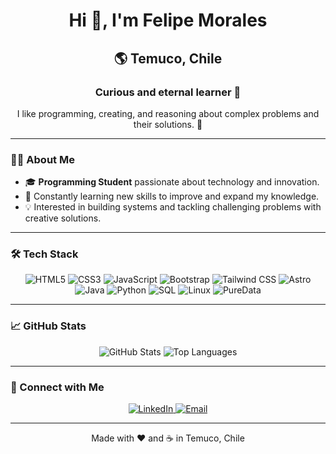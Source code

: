 <h1 align="center">Hi 👋, I'm Felipe Morales</h1>
<h2 align="center">🌎 Temuco, Chile</h2>
<h3 align="center">Curious and eternal learner 🌟</h3>
<p align="center">I like programming, creating, and reasoning about complex problems and their solutions. 🚀</p>

---

### 🧑‍💻 About Me
- 🎓 **Programming Student** passionate about technology and innovation.
- 🌱 Constantly learning new skills to improve and expand my knowledge.
- 💡 Interested in building systems and tackling challenging problems with creative solutions.

---

### 🛠️ Tech Stack

<p align="center">
  <img src="https://img.shields.io/badge/HTML5-E34F26?style=for-the-badge&logo=html5&logoColor=white" alt="HTML5"/>
  <img src="https://img.shields.io/badge/CSS3-1572B6?style=for-the-badge&logo=css3&logoColor=white" alt="CSS3"/>
  <img src="https://img.shields.io/badge/JavaScript-F7DF1E?style=for-the-badge&logo=javascript&logoColor=black" alt="JavaScript"/>
  <img src="https://img.shields.io/badge/Bootstrap-7952B3?style=for-the-badge&logo=bootstrap&logoColor=white" alt="Bootstrap"/>
  <img src="https://img.shields.io/badge/TailwindCSS-06B6D4?style=for-the-badge&logo=tailwind-css&logoColor=white" alt="Tailwind CSS"/>
  <img src="https://img.shields.io/badge/Astro-FF5D01?style=for-the-badge&logo=astro&logoColor=white" alt="Astro"/>
  <img src="https://img.shields.io/badge/Java-007396?style=for-the-badge&logo=java&logoColor=white" alt="Java"/>
  <img src="https://img.shields.io/badge/Python-3776AB?style=for-the-badge&logo=python&logoColor=white" alt="Python"/>
  <img src="https://img.shields.io/badge/SQL-4479A1?style=for-the-badge&logo=sqlite&logoColor=white" alt="SQL"/>
  <img src="https://img.shields.io/badge/Linux-FCC624?style=for-the-badge&logo=linux&logoColor=black" alt="Linux"/>
  <img src="https://img.shields.io/badge/PureData-000000?style=for-the-badge&logo=puredata&logoColor=white" alt="PureData"/>
</p>

---

### 📈 GitHub Stats
<p align="center">
  <img src="https://github-readme-stats.vercel.app/api?username=felipe-morales&show_icons=true&theme=radical" alt="GitHub Stats"/>
  <img src="https://github-readme-stats.vercel.app/api/top-langs/?username=felipe-morales&layout=compact&theme=radical" alt="Top Languages"/>
</p>

---

### 🤝 Connect with Me
<p align="center">
  <a href="https://linkedin.com/in/felipe-morales](https://www.linkedin.com/in/felipe-morales-roa/" target="_blank">
    <img src="https://img.shields.io/badge/LinkedIn-0077B5?style=for-the-badge&logo=linkedin&logoColor=white" alt="LinkedIn"/>
  </a>
  <a href="mailto:felipemoralesroa@gmail.com">
    <img src="https://img.shields.io/badge/Email-D14836?style=for-the-badge&logo=gmail&logoColor=white" alt="Email"/>
  </a>
</p>

---

<p align="center">Made with ❤️ and ☕ in Temuco, Chile</p>



